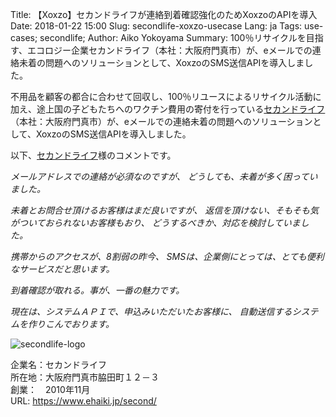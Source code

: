 Title: 【Xoxzo】セカンドライフが連絡到着確認強化のためXoxzoのAPIを導入
Date: 2018-01-22 15:00
Slug: secondlife-xoxzo-usecase
Lang: ja
Tags: use-cases; secondlife; 
Author: Aiko Yokoyama
Summary: 100％リサイクルを目指す、エコロジー企業セカンドライフ（本社：大阪府門真市）が、eメールでの連絡未着の問題へのソリューションとして、XoxzoのSMS送信APIを導入しました。

不用品を顧客の都合に合わせて回収し、100％リユースによるリサイクル活動に加え、途上国の子どもたちへのワクチン費用の寄付を行っている[セカンドライフ](https://www.ehaiki.jp/second/)（本社：大阪府門真市）が、eメールでの連絡未着の問題へのソリューションとして、XoxzoのSMS送信APIを導入しました。

以下、[セカンドライフ](https://www.ehaiki.jp/second/)様のコメントです。

_メールアドレスでの連絡が必須なのですが、
どうしても、未着が多く困っていました。_

_未着とお問合せ頂けるお客様はまだ良いですが、
返信を頂けない、そもそも気がついておられないお客様もおり、
どうするべきか、対応を検討していました。_

_携帯からのアクセスが、8割弱の昨今、
SMSは、企業側にとっては、とても便利なサービスだと思います。_

_到着確認が取れる。事が、一番の魅力です。_

_現在は、システムＡＰＩで、申込みいただいたお客様に、
自動送信するシステムを作りこんでおります。_

![secondlife-logo](/images/secondlife-logo.png)

企業名：セカンドライフ<br>
所在地：大阪府門真市脇田町１２－３<br>
創業：　2010年11月<br>
URL: https://www.ehaiki.jp/second/

